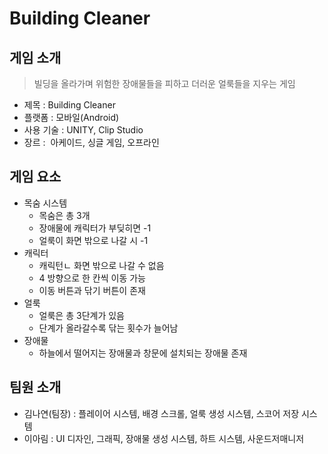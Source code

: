 # Building Cleaner
## 게임 소개
>  빌딩을 올라가며 위험한 장애물들을 피하고 더러운 얼룩들을 지우는 게임
* 제목 : Building Cleaner
* 플랫폼 : 모바일(Android)
* 사용 기술 : UNITY, Clip Studio
* 장르 :  아케이드, 싱글 게임, 오프라인

## 게임 요소
* 목숨 시스템
  * 목숨은 총 3개
  * 장애물에 캐릭터가 부딪히면 -1
  * 얼룩이 화면 밖으로 나갈 시 -1
* 캐릭터
  *  캐릭턴ㄴ 화면 밖으로 나갈 수 없음
  *  4 방향으로 한 칸씩 이동 가능
  *  이동 버튼과 닦기 버튼이 존재
* 얼룩
  *  얼룩은 총 3단계가 있음
  *  단계가 올라갈수록 닦는 횟수가 늘어남
* 장애물
  * 하늘에서 떨어지는 장애물과 창문에 설치되는 장애물 존재

## 팀원 소개
* 김나연(팀장) : 플레이어 시스템, 배경 스크롤, 얼룩 생성 시스템, 스코어 저장 시스템
* 이아림 : UI 디자인, 그래픽, 장애물 생성 시스템, 하트 시스템, 사운드저매니저
